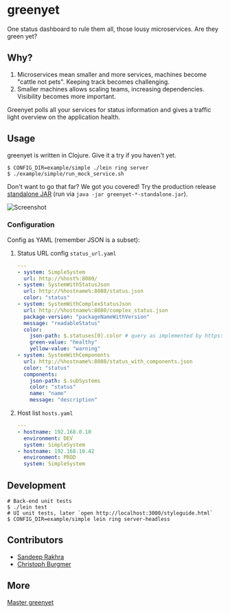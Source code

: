 # greenyet

One status dashboard to rule them all, those lousy microservices. Are they green yet?

## Why?

1. Microservices mean smaller and more services, machines become "cattle not pets". Keeping track becomes challenging.
2. Smaller machines allows scaling teams, increasing dependencies. Visibility becomes more important.

Greenyet polls all your services for status information and gives a traffic light overview on the application health.

## Usage

greenyet is written in Clojure. Give it a try if you haven't yet.

    $ CONFIG_DIR=example/simple ./lein ring server
    $ ./example/simple/run_mock_service.sh

Don't want to go that far? We got you covered! Try the production release [standalone JAR](https://github.com/cburgmer/greenyet/releases) (run via `java -jar greenyet-*-standalone.jar`).

![Screenshot](https://github.com/cburgmer/greenyet/raw/master/example/screenshot.png)

### Configuration

Config as YAML (remember JSON is a subset):

1. Status URL config `status_url.yaml`

    ``` yaml
    ---
    - system: SimpleSystem
      url: http://%host%:8080/
    - system: SystemWithStatusJson
      url: http://%hostname%:8080/status.json
      color: "status"
    - system: SystemWithComplexStatusJson
      url: http://%hostname%:8080/complex_status.json
      package-version: "packageNameWithVersion"
      message: "readableStatus"
      color:
        json-path: $.statuses[0].color # query as implemented by https://github.com/gga/json-path
        green-value: "healthy"
        yellow-value: "warning"
    - system: SystemWithComponents
      url: http://%hostname%:8080/status_with_components.json
      color: "status"
      components:
        json-path: $.subSystems
        color: "status"
        name: "name"
        message: "description"
    ```

2. Host list `hosts.yaml`

    ``` yaml
    ---
    - hostname: 192.168.0.10
      environment: DEV
      system: SimpleSystem
    - hostname: 192.168.10.42
      environment: PROD
      system: SimpleSystem
    ```

## Development

    # Back-end unit tests
    $ ./lein test
    # UI unit tests, later `open http://localhost:3000/styleguide.html`
    $ CONFIG_DIR=example/simple lein ring server-headless

## Contributors

* [Sandeep Rakhra](https://github.com/rakhra)
* [Christoph Burgmer](https://github.com/cburgmer)

## More

[Master greenyet](https://github.com/cburgmer/greenyet/wiki/Master-greenyet)
